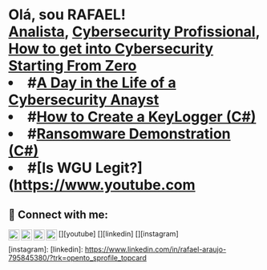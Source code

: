 <h1>Olá, sou RAFAEL! <br/><a href="https://github.com/joshmadakor1">Analista</a>, <a href="https://www.linkedin.com/in/meulink/">Cybersecurity Profissional</a>, <a href="https://>YouTuber</a></h1>

<h2>👨‍💻 :</h2>
- <b></b>
 
- <b>Python</b>
<h2>📺 Popular YouTube Videos</h2>

- #[How to get into Cybersecurity Starting From Zero](https://)
- #[A Day in the Life of a Cybersecurity Anayst](https://)
- #[How to Create a KeyLogger (C#)](https://www.youtube.com/)
- #[Ransomware Demonstration (C#)](https://www.youtube.com)
- #[Is WGU Legit?](https://www.youtube.com

<h2> 🤳 Connect with me:</h2>

[<img align="left" alt="JoshMadakor | YouTube" width="22px" src="https://cdn.jsdelivr.net/npm/simple-icons@v3/icons/youtube.svg" />][youtube]
[<img align="left" alt="JoshMadakor | Twitter" width="22px" src="https://cdn.jsdelivr.net/npm/simple-icons@v3/icons/twitter.svg" />][twitter]
[<img align="left" alt="JoshMadakor | LinkedIn" width="22px" src="https://cdn.jsdelivr.net/npm/simple-icons@v3/icons/linkedin.svg" />][linkedin]
[<img align="left" alt="JoshMadakor | Instagram" width="22px" src="https://cdn.jsdelivr.net/npm/simple-icons@v3/icons/instagram.svg" />][instagram]

[twitter]: 
[youtube]: 
[instagram]: 
[linkedin]: https://www.linkedin.com/in/rafael-araujo-795845380/?trk=opento_sprofile_topcard
<!--
**joshmadakor1/joshmadakor1** is a ✨ _special_ ✨ repository because its `README.md` (this file) appears on your GitHub profile.

Here are some ideas to get you started:

- 🔭 I’m currently working on ...
- 🌱 I’m currently learning ...
- 👯 I’m looking to collaborate on ...
- 🤔 I’m looking for help with ...
- 💬 Ask me about ...
- 📫 How to reach me: ...
- 😄 Pronouns: ...
- ⚡ Fun fact: ...
-->
